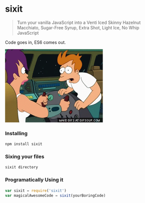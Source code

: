 # sixit

> Turn your vanilla JavaScript into a Venti Iced Skinny Hazelnut Macchiato, Sugar-Free Syrup, Extra Shot, Light Ice, No Whip JavaScript

Code goes in, ES6 comes out.

![six it six it six it six it](/sixit.gif)

### Installing

```sh
npm install sixit
```

### Sixing your files

```js
sixit directory
```

### Programatically Using it

```js
var sixit = require('sixit')
var magicalAwesomeCode = sixit(yourBoringCode)
```
